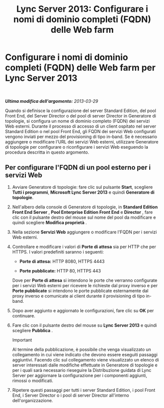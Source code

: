 ﻿---
title: 'Lync Server 2013: Configurare i nomi di dominio completi (FQDN) delle Web farm'
TOCTitle: Configurare i nomi di dominio completi (FQDN) delle Web farm
ms:assetid: cb25dbbd-dcea-4997-8e14-e5007dd7d3ca
ms:mtpsurl: https://technet.microsoft.com/it-it/library/Gg429722(v=OCS.15)
ms:contentKeyID: 49301971
ms.date: 08/24/2015
mtps_version: v=OCS.15
ms.translationtype: HT
---

# Configurare i nomi di dominio completi (FQDN) delle Web farm per Lync Server 2013

 

_**Ultima modifica dell'argomento:** 2013-03-29_

Quando si definisce la configurazione del server Standard Edition, del pool Front End, del Server Director o del pool di server Director in Generatore di topologie, si configura un nome di dominio completo (FQDN) dei servizi Web esterni. Durante il processo di accesso di un client ospitato nel server Standard Edition o nel pool Front End, gli FQDN dei servizi Web configurati vengono inviati per mezzo del provisioning di tipo in-band. Se è necessario aggiungere o modificare l'URL dei servizi Web esterni, utilizzare Generatore di topologie per configurare o riconfigurare i servizi Web eseguendo la procedura descritta in questo argomento.

## Per configurare l'FQDN di un pool esterno per i servizi Web

1.  Avviare Generatore di topologie: fare clic sul pulsante **Start**, scegliere **Tutti i programmi**, **Microsoft Lync Server 2013** e quindi **Generatore di topologie**.

2.  Nell'albero della console di Generatore di topologie, in **Standard Edition Front End Server** , **Pool Enterprise Edition Front End** e **Director** , fare clic con il pulsante destro del mouse sul nome del pool da modificare e quindi scegliere **Modifica proprietà** .

3.  Nella sezione **Servizi Web** aggiungere o modificare l'FQDN per i servizi Web esterni.

4.  Controllare e modificare i valori di **Porte di attesa** sia per HTTP che per HTTPS. I valori predefiniti saranno i seguenti:
    
      - **Porte di attesa:** HTTP 8080, HTTPS 4443
    
      - **Porte pubblicate:** HTTP 80, HTTPS 443
    
    Dove per **Porte di attesa** si intendono le porte che verranno configurate per i servizi Web esterni per ricevere le richieste dal proxy inverso e per **Porte pubblicate** si intendono le porte pubblicate esternamente dal proxy inverso e comunicate ai client durante il provisioning di tipo in-band.

5.  Dopo aver aggiunto e aggiornato le configurazioni, fare clic su **OK** per continuare.

6.  Fare clic con il pulsante destro del mouse su **Lync Server 2013** e quindi scegliere **Pubblica** .
    
    > [!important]  
    > Al termine della pubblicazione, è possibile che venga visualizzato un collegamento in cui viene indicato che devono essere eseguiti passaggi aggiuntivi. Facendo clic sul collegamento viene visualizzato un elenco di server interessati dalle modifiche effettuate in Generatore di topologie e per i quali sarà necessario rieseguire la Distribuzione guidata di Lync Server per aggiornare la configurazione per i componenti aggiunti, rimossi o modificati.

7.  Ripetere questi passaggi per tutti i server Standard Edition, i pool Front End, i Server Director o i pool di server Director all'interno dell'organizzazione.

